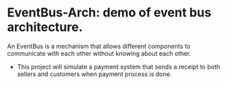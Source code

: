 # EventBus-Arch: demo of event bus architecture.
An EventBus is a mechanism that allows different components to communicate with each other without knowing about each other.
 * This project will simulate a payment system that sends a receipt to both sellers and customers when payment process is done.
